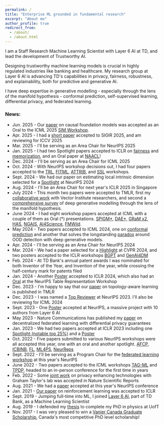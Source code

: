 ```yaml
---
permalink: /
title: "Enterprise ML grounded in fundamental research"
excerpt: "About me"
author_profile: true
redirect_from: 
  - /about/
  - /about.html
---
```


I am a Staff Research Machine Learning Scientist with Layer 6 AI at TD, and lead the development of Trustworthy AI.

Designing trustworthy machine learning models is crucial in highly regulated industries like banking and healthcare. My research group at Layer 6 AI is advancing TD's capabilities in privacy, fairness, robustness, and explainability, both for predictive and generative AI.

I have deep expertise in generative modelling - especially through the lens of the manifold hypothesis - conformal prediction, self-supervised learning, differential privacy, and federated learning.

### News:
- Jun. 2025 - Our [paper](https://arxiv.org/abs/2506.07918) on causal foundation models was accepted as an Oral to the ICML 2025 [SIM Workshop](https://sites.google.com/view/sim-icml2025).
- Apr. 2025 - I had a [short paper](https://jescresswell.github.io/files/Answer_Quality_Assessment_for_Retrieval_Augmented_Generation_via_Kernalized_Conformal_Factuality.pdf) accepted to SIGIR 2025, and am reviewing for ICCV 2025
- Mar. 2025 - I'll be serving as an Area Chair for NeurIPS 2025
- Jan. 2025 - I had two Spotlight papers accepted to ICLR on [fairness](https://arxiv.org/abs/2410.01888) and [memorization](https://arxiv.org/abs/2411.00113), and an Oral paper at [NAACL](https://arxiv.org/abs/2410.12916)!
- Dec. 2024 - I'll be serving as an Area Chair for ICML 2025
- Oct. 2024 - With NeurIPS workshop decisions out, I had four papers accepted to the [TRL](https://table-representation-learning.github.io/), [FITML](https://sites.google.com/view/neurips2024-ftw/home), [ATTRIB](https://attrib-workshop.cc/), and [SSL](https://sslneurips2024.github.io/index.html) workshops.
- Sept. 2024 - We had our paper on estimating local intrinsic dimension selected for a [Spotlight](https://arxiv.org/abs/2406.03537) at NeurIPS 2024
- Aug. 2024 - I'll be an Area Chair for next year's ICLR 2025 in Singapore
- July 2024 - This month two papers were accepted to TMLR, first my [collaborative work](https://openreview.net/forum?id=YN0IcnXqsr) with Vector Institute researchers, and second a [comprehensive survey](https://openreview.net/forum?id=a90WpmSi0I) of deep generative modelling through the lens of the manifold hypothesis.
- June 2024 - I had eight workshop papers accepted at ICML with a couple of them as Oral (\*) presentations. [SPIGM\*](https://spigmworkshop2024.github.io/), [DAE\*](https://differentiable.xyz/), [GRaM x2](https://gram-workshop.github.io/schedule.html), [HAS](https://humans-algs-society.github.io/), [NGAIS](https://icml-nextgenaisafety.github.io/), [AI4Science](https://ai4sciencecommunity.github.io/icml24.html), [FMWild](https://icml-fm-wild.github.io/).
- May 2024 - Two papers accepted to ICML 2024, one on [conformal prediction](https://arxiv.org/abs/2401.13744) and another that solves the longstanding [paradox](https://arxiv.org/abs/2403.18910) around OOD detection with deep generative models.
- Apr. 2024 - I'll be serving as an Area Chair for NeurIPS 2024
- Mar. 2024 - We had a paper selected for a [Highlight](https://arxiv.org/abs/2312.10144) at CVPR 2024, and two posters accepted to the ICLR workshops [BGPT](https://sites.google.com/view/bgpt-iclr24) and [GenAI4DM](https://sites.google.com/view/genai4dm-iclr2024)
- Feb. 2024 - At TD Bank's annual patent awards I was nominated for both Inventor of the Year, and Invention of the year, while crossing the half-century mark for patents filed
- Jan. 2024 - Another [Poster](https://openreview.net/forum?id=EpYnZpDpsQ) accepted to ICLR 2024, which also had an [Oral](https://table-representation-learning.github.io/#accepted-papers) at the NeurIPS Table Representation Workshop
- Dec. 2023 - I'm happy to say that our [paper](https://openreview.net/forum?id=lTOku838Zv) on topology-aware learning is published in TMLR
- Dec. 2023 - I was named a [Top Reviewer](https://neurips.cc/Conferences/2023/ProgramCommittee) at NeurIPS 2023. I'll also be reviewing for ICML 2024
- Sept. 2023 - One [Poster](https://openreview.net/forum?id=08zf7kTOoh) accepted at NeurIPS, a massive project with 10 authors from Layer 6 AI
- May 2023 - Nature Communications has published my [paper](https://www.nature.com/articles/s41467-023-38569-4) on decentralized federated learning with differential privacy guarantees
- Jan. 2023 - We had two papers accepted at ICLR 2023 including one [Spotlight (notable top 25%)](https://openreview.net/forum?id=qLOaeRvteqbx) and a [Poster](https://openreview.net/forum?id=Rvee9CAX4fi)
- Oct. 2022 - Five papers submitted to various NeurIPS workshops were all accepted this year, one with an oral and another spotlight. [AFCP](https://www.afciworkshop.org/afcp2022), [ICBINB](https://sites.google.com/view/icbinb-2022/), [FL](https://federated-learning.org/fl-neurips-2022/), [ML4PS](https://ml4physicalsciences.github.io/2022/), [NeurReps](https://www.neurreps.org/)
- Sept. 2022 - I'll be serving as a Program Chair for the [federated learning workshop](https://federated-learning.org/fl-neurips-2022/) at this year's NeurIPS
- June 2022 - Two papers accepted to the ICML workshops [TAG-ML](https://www.tagds.com/events/conferences/tag-in-machine-learning) and [TPDP](https://tpdp.journalprivacyconfidentiality.org/2022/), headed to an in-person conference for the first time in years
- Feb. 2022 - Some [joint work](https://www.nature.com/articles/s41598-022-05539-7) on privacy enhancing technologies with Graham Taylor's lab was accepted in Nature Scientific Reports
- Aug. 2021 - We had a [paper](https://proceedings.neurips.cc/paper/2021/hash/dfd786998e082758be12670d856df755-Abstract.html) accepted at this year's NeurIPS conference
- Jan. 2021 - [Our paper](https://openreview.net/forum?id=W3Wf_wKmqm9) on reinforcement learning was accepted to ICLR
- Sept. 2019 - Jumping full-time into ML, I joined [Layer 6 AI](https://layer6.ai/), part of TD Bank, as a Machine Learning Scientist
- Aug. 2019 - I defended my [thesis](https://tspace.library.utoronto.ca/handle/1807/97354) to complete my PhD in physics at UofT
- Nov. 2017 - I was very pleased to win a [Vanier Canada Graduate Scholarship](https://vanier.gc.ca/en/home-accueil.html), Canada's most competitive PhD level scholarship!